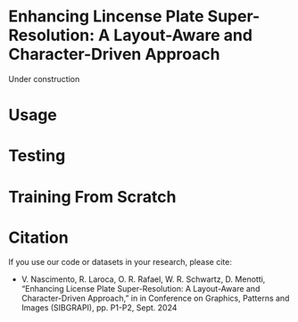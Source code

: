 # Enhancing Lincense Plate Super-Resolution: A Layout-Aware and Character-Driven Approach

Under construction

# Usage

# Testing

# Training From Scratch

# Citation

If you use our code or datasets in your research, please cite:
* V. Nascimento, R. Laroca, O. R. Rafael, W. R. Schwartz, D. Menotti, “Enhancing License Plate Super-Resolution: A Layout-Aware and Character-Driven Approach,” in in Conference on Graphics, Patterns and Images (SIBGRAPI), pp. P1-P2, Sept. 2024
